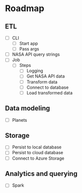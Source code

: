 # Roadmap

## ETL

- [ ] CLI
  - [ ] Start app
  - [ ] Pass args
- [ ] NASA API query strings
- [ ] Job
  - [ ] Steps
    - [ ] Logging
    - [ ] Get NASA API data
    - [ ] Transform data
    - [ ] Connect to database
    - [ ] Load transformed data

## Data modeling

- [ ] Planets

## Storage

- [ ] Persist to local database
- [ ] Persist to cloud database
- [ ] Connect to Azure Storage

## Analytics and querying

- [ ] Spark

